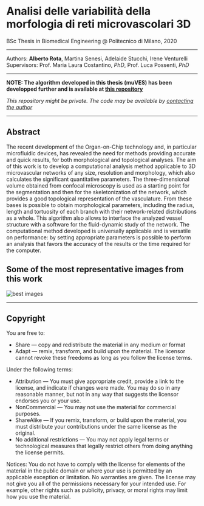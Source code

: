 # Analisi delle variabilità della morfologia di reti microvascolari 3D
BSc Thesis in Biomedical Engineering @ Politecnico di Milano, 2020
***
Authors: **Alberto Rota**, Martina Senesi, Adelaide Stucchi, Irene Venturelli
Supervisors: Prof. Maria Laura Costantino, _PhD_, Prof. Luca Possenti, _PhD_
***
**NOTE: The algorithm developed in this thesis (muVES) has been developped further and is available at [this repository](https://github.com/alberto-rota/muVES)**

*This repository might be private. The code may be available by [contacting the author](mailto:alberto_rota@outlook.com)*
***
## Abstract
The recent development of the Organ-on-Chip technology and, in particular microfluidic devices, has revealed the need for methods providing accurate and quick results, for both morphological and topological analyses.
The aim of this work is to develop a computational analysis method applicable to 3D microvascular networks of any size, resolution and morphology, which also calculates the significant quantitative parameters. The three-dimensional volume obtained from confocal microscopy is used as a starting point for the segmentation and then for the skeletonization of the network, which provides a good topological representation of the vasculature. From these bases is possible to obtain morphological parameters, including the radius, length and tortuosity of each branch with their network-related distributions as a whole. This algorithm also allows to interface the analyzed vessel structure with a software for the fluid-dynamic study of the network.
The computational method developed is universally applicable and is versatile on performance: by setting appropriate parameters is possible to perform an analysis that favors the accuracy of the results or the time required for the computer.

## Some of the most representative images from this work
![best images](https://github.com/alberto-rota/Analisi-delle-Variabilita-di-Reti-Microvascolari-3D-muVES/blob/main/some_images.png)

***
## Copyright 
You are free to:
* Share — copy and redistribute the material in any medium or format
* Adapt — remix, transform, and build upon the material. The licensor cannot revoke these freedoms as long as you follow the license terms.
    
Under the following terms:
* Attribution — You must give appropriate credit, provide a link to the license, and indicate if changes were made. You may do so in any reasonable manner, but not in any way that     suggests the licensor endorses you or your use.
* NonCommercial — You may not use the material for commercial purposes.
* ShareAlike — If you remix, transform, or build upon the material, you must distribute your contributions under the same license as the original.
* No additional restrictions — You may not apply legal terms or technological measures that legally restrict others from doing anything the license permits.

Notices:
You do not have to comply with the license for elements of the material in the public domain or where your use is permitted by an applicable exception or limitation.
No warranties are given. The license may not give you all of the permissions necessary for your intended use. For example, other rights such as publicity, privacy, or moral rights may limit how you use the material.

